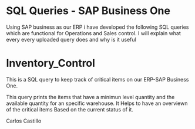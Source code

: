# SQL Queries - SAP Business One
Using SAP business as our ERP i have developed the following SQL queries which are functional for Operations and Sales control. I will explain what every every uploaded query does and why is it useful 

# Inventory_Control
This is a SQL query to keep track of critical items on our ERP-SAP Business One. 

This query prints the items that have a minimun level quantity and the available quantity for an specific warehouse. It Helps to have an overviewn of the critical items Based on the current status of it.



Carlos Castillo



